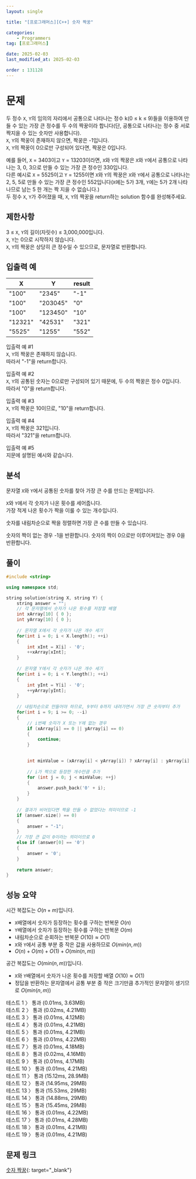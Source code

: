 ```yaml
---
layout: single

title: "[프로그래머스][C++] 숫자 짝꿍"

categories:
    - Programmers
tag: [프로그래머스]

date: 2025-02-03
last_modified_at: 2025-02-03

order : 131128
---
```


# 문제

두 정수 `X`, `Y`의 임의의 자리에서 공통으로 나타나는 정수 k(0 ≤ k ≤ 9)들을 이용하여 만들 수 있는 가장 큰 정수를 두 수의 짝꿍이라 합니다(단, 공통으로 나타나는 정수 중 서로 짝지을 수 있는 숫자만 사용합니다).  
`X`, `Y`의 짝꿍이 존재하지 않으면, 짝꿍은 -1입니다.  
`X`, `Y`의 짝꿍이 0으로만 구성되어 있다면, 짝꿍은 0입니다.

예를 들어, `X` = 3403이고 `Y` = 13203이라면, `X`와 `Y`의 짝꿍은 `X`와 `Y`에서 공통으로 나타나는 3, 0, 3으로 만들 수 있는 가장 큰 정수인 330입니다.  
다른 예시로 `X` = 5525이고 `Y` = 1255이면 `X`와 `Y`의 짝꿍은 `X`와 `Y`에서 공통으로 나타나는 2, 5, 5로 만들 수 있는 가장 큰 정수인 552입니다(`X`에는 5가 3개, `Y`에는 5가 2개 나타나므로 남는 5 한 개는 짝 지을 수 없습니다.)  
두 정수 `X`, `Y`가 주어졌을 때, `X`, `Y`의 짝꿍을 return하는 solution 함수를 완성해주세요.

## 제한사항

3 ≤ `X`, `Y`의 길이(자릿수) ≤ 3,000,000입니다.  
`X`, `Y`는 0으로 시작하지 않습니다.  
`X`, `Y`의 짝꿍은 상당히 큰 정수일 수 있으므로, 문자열로 반환합니다.

## 입출력 예

|X|Y|result|
|---|---|---|
|"100"|"2345"|"-1"|
|"100"|"203045"|"0"|
|"100"|"123450"|"10"|
|"12321"|"42531"|"321"|
|"5525"|"1255"|"552"|

입출력 예 #1  
`X`, `Y`의 짝꿍은 존재하지 않습니다.  
따라서 "-1"을 return합니다.

입출력 예 #2  
`X`, `Y`의 공통된 숫자는 0으로만 구성되어 있기 때문에, 두 수의 짝꿍은 정수 0입니다.  
따라서 "0"을 return합니다.

입출력 예 #3  
`X`, `Y`의 짝꿍은 10이므로, "10"을 return합니다.

입출력 예 #4  
`X`, `Y`의 짝꿍은 321입니다.  
따라서 "321"을 return합니다.

입출력 예 #5  
지문에 설명된 예시와 같습니다.

## 분석

문자열 `X`와 `Y`에서 공통된 숫자를 찾아 가장 큰 수를 만드는 문제입니다.

`X`와 `Y`에서 각 숫자가 나온 횟수를 세어줍니다.  
가장 적게 나온 횟수가 짝을 이룰 수 있는 개수입니다.

숫자를 내림차순으로 짝을 정렬하면 가장 큰 수를 만들 수 있습니다.

숫자의 짝이 없는 경우 -1을 반환합니다.
숫자의 짝이 0으로만 이루어져있는 경우 0을 반환합니다.

## 풀이

```cpp
#include <string>

using namespace std;

string solution(string X, string Y) {
    string answer = "";
    // 각 문자열에서 숫자가 나온 횟수를 저장할 배열
    int xArray[10] { 0 };
    int yArray[10] { 0 };
    
    // 문자열 X에서 각 숫자가 나온 개수 세기
    for(int i = 0; i < X.length(); ++i)
    {
        int xInt = X[i] - '0';
        ++xArray[xInt];
    }
    
    // 문자열 Y에서 각 숫자가 나온 개수 세기
    for(int i = 0; i < Y.length(); ++i)
    {
        int yInt = Y[i] - '0';
        ++yArray[yInt];
    }
    
    // 내림차순으로 만들어야 하므로, 9부터 0까지 내려가면서 가장 큰 숫자부터 추가
    for(int i = 9; i >= 0; --i)
    {
        // i번째 숫자가 X 또는 Y에 없는 경우
        if (xArray[i] == 0 || yArray[i] == 0)
        {
            continue;
        }
        

        int minValue = (xArray[i] < yArray[i]) ? xArray[i] : yArray[i];
        
        // i가 짝으로 등장한 개수만큼 추가
        for (int j = 0; j < minValue; ++j)
        {
            answer.push_back('0' + i);
        }
    }
    
    // 결과가 비어있다면 짝을 만들 수 없었다는 의미이므로 -1
    if (answer.size() == 0)
    {
        answer = "-1";
    }
    // 가장 큰 값이 0이라는 의미이므로 0
    else if (answer[0] == '0')
    {
        answer = '0';
    }
    
    return answer;
}
```

## 성능 요약

시간 복잡도는 $O(n + m)$입니다.

- `X`배열에서 숫자가 등장하는 횟수를 구하는 반복문 $O(n)$
- `Y`배열에서 숫자가 등장하는 횟수를 구하는 반복문 $O(m)$
- 내림차순으로 순회하는 반복문 $O(10) \approx O(1)$
- `X`와 `Y`에서 공통 부분 중 작은 값을 사용하므로 $O(min(n,m))$
- $O(n) + O(m) + O(1) + O(min(n,m))$

공간 복잡도는 $O(min(n,m))$입니다.

- `X`와 `Y`배열에서 숫자가 나온 횟수를 저장할 배열 $O(10) \approx O(1)$
- 정답을 반환하는 문자열에서 공통 부분 중 작은 크기만큼 추가적인 문자열이 생기므로 $O(min(n,m))$

테스트 1 〉 통과 (0.01ms, 3.63MB)  
테스트 2 〉 통과 (0.02ms, 4.21MB)  
테스트 3 〉 통과 (0.01ms, 4.12MB)  
테스트 4 〉 통과 (0.01ms, 4.21MB)  
테스트 5 〉 통과 (0.01ms, 4.21MB)  
테스트 6 〉 통과 (0.01ms, 4.22MB)  
테스트 7 〉 통과 (0.01ms, 4.18MB)  
테스트 8 〉 통과 (0.02ms, 4.16MB)  
테스트 9 〉 통과 (0.01ms, 4.17MB)  
테스트 10 〉 통과 (0.01ms, 4.21MB)  
테스트 11 〉 통과 (15.12ms, 28.9MB)  
테스트 12 〉 통과 (14.95ms, 29MB)  
테스트 13 〉 통과 (15.53ms, 29MB)  
테스트 14 〉 통과 (14.88ms, 29MB)  
테스트 15 〉 통과 (15.45ms, 29MB)  
테스트 16 〉 통과 (0.01ms, 4.22MB)  
테스트 17 〉 통과 (0.01ms, 4.28MB)  
테스트 18 〉 통과 (0.01ms, 4.21MB)  
테스트 19 〉 통과 (0.01ms, 4.21MB)  

## 문제 링크

[숫자 짝꿍](https://school.programmers.co.kr/learn/courses/30/lessons/131128){: target="_blank"}